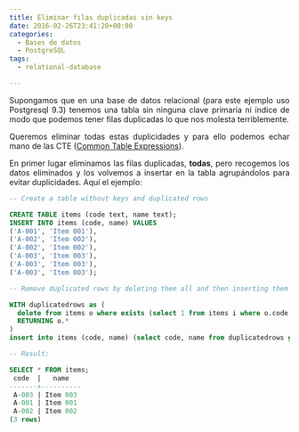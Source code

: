 ```yaml
---
title: Eliminar filas duplicadas sin keys
date: 2016-02-26T23:41:20+00:00
categories:
  - Bases de datos
  - PostgreSQL
tags:
  - relational-database

---
```

<p style="text-align: justify">
  Supongamos que en una base de datos relacional (para este ejemplo uso Postgresql 9.3) tenemos una tabla sin ninguna clave primaria ni índice de modo que podemos tener filas duplicadas lo que nos molesta terriblemente.
</p>

<p style="text-align: justify">
  Queremos eliminar todas estas duplicidades y para ello podemos echar mano de las CTE (<a href="http://www.postgresql.org/docs/current/static/queries-with.html" target="_blank">Common Table Expressions</a>).
</p>

<p style="text-align: justify">
  En primer lugar eliminamos las filas duplicadas, <strong>todas</strong>, pero recogemos los datos eliminados y los volvemos a insertar en la tabla agrupándolos para evitar duplicidades. Aquí el ejemplo:
</p>

```sql
-- Create a table without keys and duplicated rows

CREATE TABLE items (code text, name text);
INSERT INTO items (code, name) VALUES 
('A-001', 'Item 001'), 
('A-002', 'Item 002'), 
('A-002', 'Item 002'), 
('A-003', 'Item 003'), 
('A-003', 'Item 003'), 
('A-003', 'Item 003');

-- Remove duplicated rows by deleting them all and then inserting them without duplications

WITH duplicatedrows as (
  delete from items o where exists (select 1 from items i where o.code = i.code and o.name = i.name group by i.code, i.name)
  RETURNING o.*
)
insert into items (code, name) (select code, name from duplicatedrows group by code, name);

-- Result:

SELECT * FROM items;
 code  |   name   
-------+----------
 A-003 | Item 003
 A-001 | Item 001
 A-002 | Item 002
(3 rows)
```
